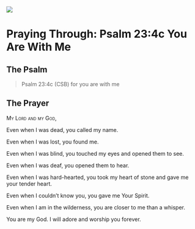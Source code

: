<img class="intro-left" style="margin-top:10px" src="/images/art-paris-psalter.jpg">

# Praying Through: Psalm 23:4c You Are With Me

## The Psalm

>Psalm 23:4c (CSB)   for you are with me

## The Prayer

<div style='font-variant: small-caps;'>
My Lord and my God,
</div>


Even when I was dead,
  you called my name.

Even when I was lost,
  you found me.

Even when I was blind,
  you touched my eyes
  and opened them to see.

Even when I was deaf,
  you opened them to hear.

Even when I was hard-hearted,
  you took my heart of stone
  and gave me your tender heart.

Even when I couldn’t know you,
  you gave me Your Spirit.

Even when I am in the wilderness,
  you are closer to me than a whisper.

You are my God. I will adore
and worship you forever.
